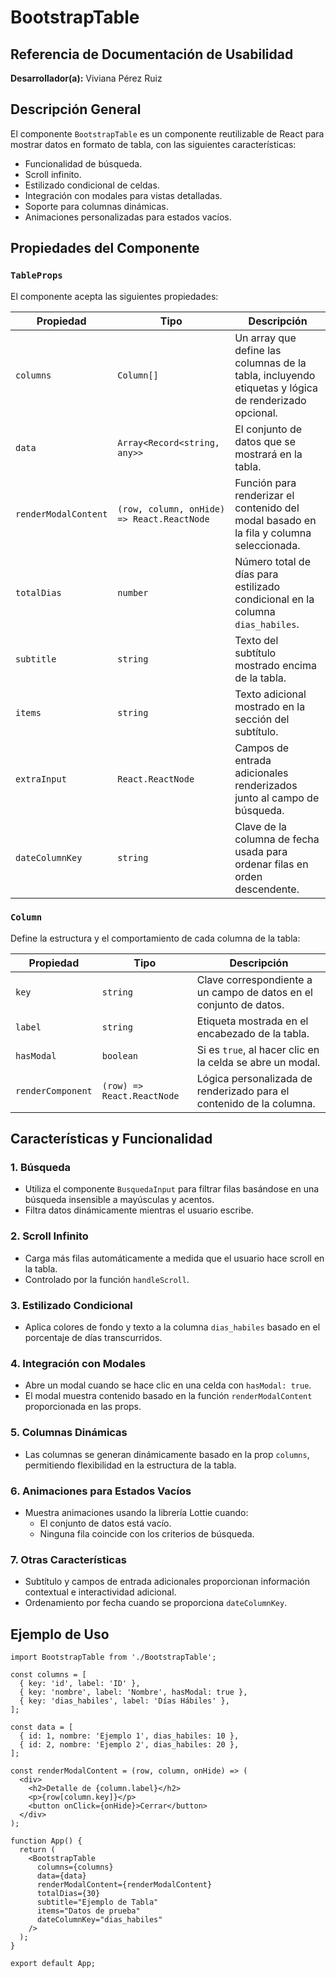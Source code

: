 # BootstrapTable

## Referencia de Documentación de Usabilidad  
**Desarrollador(a):** Viviana Pérez Ruiz  

## Descripción General  
El componente `BootstrapTable` es un componente reutilizable de React para mostrar datos en formato de tabla, con las siguientes características:  

- Funcionalidad de búsqueda.  
- Scroll infinito.  
- Estilizado condicional de celdas.  
- Integración con modales para vistas detalladas.  
- Soporte para columnas dinámicas.  
- Animaciones personalizadas para estados vacíos.  

## Propiedades del Componente  

### `TableProps`  
El componente acepta las siguientes propiedades:  

| Propiedad | Tipo | Descripción |
|-----------|------|-------------|
| `columns` | `Column[]` | Un array que define las columnas de la tabla, incluyendo etiquetas y lógica de renderizado opcional. |
| `data` | `Array<Record<string, any>>` | El conjunto de datos que se mostrará en la tabla. |
| `renderModalContent` | `(row, column, onHide) => React.ReactNode` | Función para renderizar el contenido del modal basado en la fila y columna seleccionada. |
| `totalDias` | `number` | Número total de días para estilizado condicional en la columna `dias_habiles`. |
| `subtitle` | `string` | Texto del subtítulo mostrado encima de la tabla. |
| `items` | `string` | Texto adicional mostrado en la sección del subtítulo. |
| `extraInput` | `React.ReactNode` | Campos de entrada adicionales renderizados junto al campo de búsqueda. |
| `dateColumnKey` | `string` | Clave de la columna de fecha usada para ordenar filas en orden descendente. |

### `Column`  
Define la estructura y el comportamiento de cada columna de la tabla:  

| Propiedad | Tipo | Descripción |
|-----------|------|-------------|
| `key` | `string` | Clave correspondiente a un campo de datos en el conjunto de datos. |
| `label` | `string` | Etiqueta mostrada en el encabezado de la tabla. |
| `hasModal` | `boolean` | Si es `true`, al hacer clic en la celda se abre un modal. |
| `renderComponent` | `(row) => React.ReactNode` | Lógica personalizada de renderizado para el contenido de la columna. |

## Características y Funcionalidad  

### 1. Búsqueda  
- Utiliza el componente `BusquedaInput` para filtrar filas basándose en una búsqueda insensible a mayúsculas y acentos.  
- Filtra datos dinámicamente mientras el usuario escribe.  

### 2. Scroll Infinito  
- Carga más filas automáticamente a medida que el usuario hace scroll en la tabla.  
- Controlado por la función `handleScroll`.  

### 3. Estilizado Condicional  
- Aplica colores de fondo y texto a la columna `dias_habiles` basado en el porcentaje de días transcurridos.  

### 4. Integración con Modales  
- Abre un modal cuando se hace clic en una celda con `hasModal: true`.  
- El modal muestra contenido basado en la función `renderModalContent` proporcionada en las props.  

### 5. Columnas Dinámicas  
- Las columnas se generan dinámicamente basado en la prop `columns`, permitiendo flexibilidad en la estructura de la tabla.  

### 6. Animaciones para Estados Vacíos  
- Muestra animaciones usando la librería Lottie cuando:  
  - El conjunto de datos está vacío.  
  - Ninguna fila coincide con los criterios de búsqueda.  

### 7. Otras Características  
- Subtítulo y campos de entrada adicionales proporcionan información contextual e interactividad adicional.  
- Ordenamiento por fecha cuando se proporciona `dateColumnKey`.  

## Ejemplo de Uso  
```tsx
import BootstrapTable from './BootstrapTable';

const columns = [
  { key: 'id', label: 'ID' },
  { key: 'nombre', label: 'Nombre', hasModal: true },
  { key: 'dias_habiles', label: 'Días Hábiles' },
];

const data = [
  { id: 1, nombre: 'Ejemplo 1', dias_habiles: 10 },
  { id: 2, nombre: 'Ejemplo 2', dias_habiles: 20 },
];

const renderModalContent = (row, column, onHide) => (
  <div>
    <h2>Detalle de {column.label}</h2>
    <p>{row[column.key]}</p>
    <button onClick={onHide}>Cerrar</button>
  </div>
);

function App() {
  return (
    <BootstrapTable
      columns={columns}
      data={data}
      renderModalContent={renderModalContent}
      totalDias={30}
      subtitle="Ejemplo de Tabla"
      items="Datos de prueba"
      dateColumnKey="dias_habiles"
    />
  );
}

export default App;

